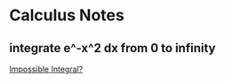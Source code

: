# Calculus Notes

## integrate e^-x^2 dx from 0 to infinity

[Impossible Integral?](https://www.math.hmc.edu/funfacts/ffiles/20008.3.shtml)
